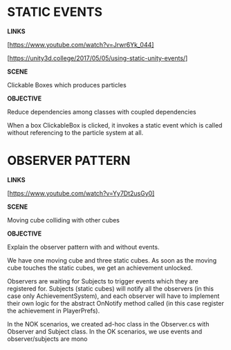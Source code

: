 # STATIC EVENTS

**LINKS**

[https://www.youtube.com/watch?v=Jrwr6Yk_044]

[https://unity3d.college/2017/05/05/using-static-unity-events/] 

**SCENE**

Clickable Boxes which produces particles

**OBJECTIVE**

Reduce dependencies among classes with coupled dependencies

When a box ClickableBox is clicked, it invokes a static event which is called without referencing to the particle system at all.

# OBSERVER PATTERN

**LINKS**

[https://www.youtube.com/watch?v=Yy7Dt2usGy0]

**SCENE**

Moving cube colliding with other cubes

**OBJECTIVE**

Explain the observer pattern with and without events.

We have one moving cube and three static cubes. As soon as the moving cube touches the static cubes, we get an achievement unlocked.

Observers are waiting for Subjects to trigger events which they are registered for. Subjects (static cubes) will notify all the observers (in this case only AchievementSystem), and each observer will have to implement their own logic for the abstract OnNotify method called (in this case register the achievement in PlayerPrefs).

In the NOK scenarios, we created ad-hoc class in the Observer.cs with Observer and Subject class. In the OK scenarios, we use events and observer/subjects are mono



